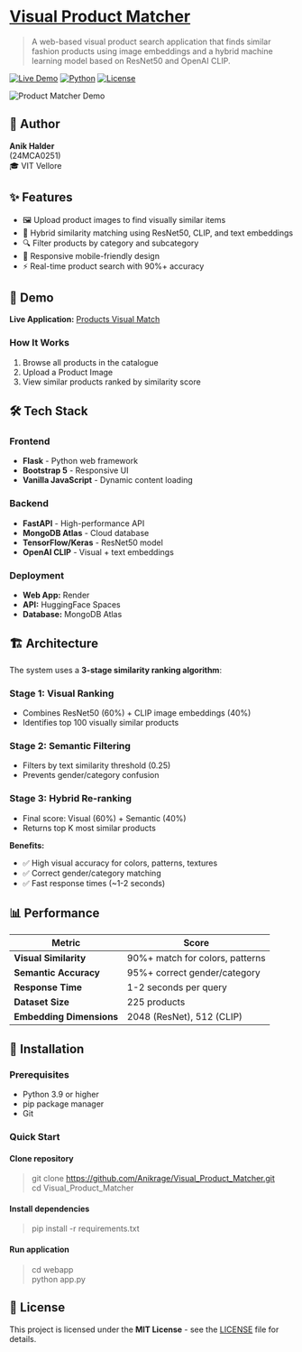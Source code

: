 # [Visual Product Matcher](https://visual-product-matcher-1hkn.onrender.com/)

> A web-based visual product search application that finds similar fashion products using image embeddings and a hybrid machine learning model based on ResNet50 and OpenAI CLIP.

[![Live Demo](https://img.shields.io/badge/demo-live-brightgreen)](https://visual-product-matcher-1hkn.onrender.com/)
[![Python](https://img.shields.io/badge/python-3.9+-blue.svg)](https://www.python.org/downloads/)
[![License](https://img.shields.io/badge/license-MIT-blue.svg)](LICENSE)

![Product Matcher Demo](assets/demo.gif)

## 👤 Author
**Anik Halder**  
(24MCA0251)  
🎓 VIT Vellore

## ✨ Features

- 🖼️ Upload product images to find visually similar items
- 🤖 Hybrid similarity matching using ResNet50, CLIP, and text embeddings
- 🔍 Filter products by category and subcategory
- 📱 Responsive mobile-friendly design
- ⚡ Real-time product search with 90%+ accuracy

## 🎯 Demo

**Live Application:** [Products Visual Match](https://visual-product-matcher-1hkn.onrender.com/)

### How It Works

1. Browse all products in the catalogue
2. Upload a Product Image
3. View similar products ranked by similarity score

## 🛠️ Tech Stack

### Frontend
- **Flask** - Python web framework
- **Bootstrap 5** - Responsive UI
- **Vanilla JavaScript** - Dynamic content loading

### Backend
- **FastAPI** - High-performance API
- **MongoDB Atlas** - Cloud database
- **TensorFlow/Keras** - ResNet50 model
- **OpenAI CLIP** - Visual + text embeddings

### Deployment
- **Web App:** Render
- **API:** HuggingFace Spaces
- **Database:** MongoDB Atlas

## 🏗️ Architecture

The system uses a **3-stage similarity ranking algorithm**:

### Stage 1: Visual Ranking
- Combines ResNet50 (60%) + CLIP image embeddings (40%)
- Identifies top 100 visually similar products

### Stage 2: Semantic Filtering
- Filters by text similarity threshold (0.25)
- Prevents gender/category confusion

### Stage 3: Hybrid Re-ranking
- Final score: Visual (60%) + Semantic (40%)
- Returns top K most similar products

**Benefits:**
- ✅ High visual accuracy for colors, patterns, textures
- ✅ Correct gender/category matching
- ✅ Fast response times (~1-2 seconds)

## 📊 Performance

| Metric | Score |
|--------|-------|
| **Visual Similarity** | 90%+ match for colors, patterns |
| **Semantic Accuracy** | 95%+ correct gender/category |
| **Response Time** | 1-2 seconds per query |
| **Dataset Size** | 225 products |
| **Embedding Dimensions** | 2048 (ResNet), 512 (CLIP) |

## 🚀 Installation

### Prerequisites

- Python 3.9 or higher
- pip package manager
- Git

### Quick Start

#### Clone repository

> git clone https://github.com/Anikrage/Visual_Product_Matcher.git  
> cd Visual_Product_Matcher  

#### Install dependencies

> pip install -r requirements.txt  

#### Run application

> cd webapp  
> python app.py  


## 📝 License

This project is licensed under the **MIT License** - see the [LICENSE](LICENSE) file for details.

